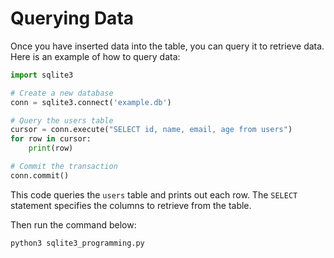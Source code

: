 # Querying Data
Once you have inserted data into the table, you can query it to retrieve data. Here is an example of how to query data:

```python
import sqlite3

# Create a new database
conn = sqlite3.connect('example.db')

# Query the users table
cursor = conn.execute("SELECT id, name, email, age from users")
for row in cursor:
    print(row)

# Commit the transaction
conn.commit()
```

This code queries the `users` table and prints out each row. The `SELECT` statement specifies the columns to retrieve from the table.

Then run the command below:

```bash
python3 sqlite3_programming.py
```


